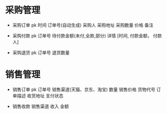 # 采购管理

- 采购订单
    pk 时间 订单号(自动生成) 采购人 采购地址 采购数量 价格 备注  

- 采购付款
    pk 订单号 待付款金额(未付,全款,部分) 详情  [时间, 付款金额， 付款人]

- 采购退货
    pk 订单号 退货数量
    
# 销售管理
- 销售订单
    pk 订单号 销售渠道(天猫、京东、淘宝) 数量 销售价格 货物代号 订单描述 收货地址 支付状态

- 销售收款
    销售渠道   收入   金额    
   
